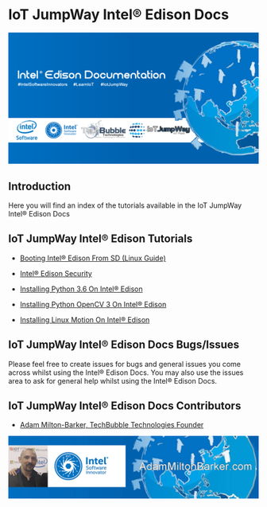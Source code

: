 # IoT JumpWay Intel® Edison Docs

![IoT JumpWay Docs](../../images/Docs/Intel-Edison-Documentation.png)

## Introduction

Here you will find an index of the tutorials available in the IoT JumpWay Intel® Edison Docs

## IoT JumpWay Intel® Edison Tutorials

- [Booting Intel® Edison From SD (Linux Guide)](https://github.com/iotJumpway/IoT-JumpWay-Intel-Examples/blob/master/Intel-Edison/_DOCS/1-Booting-From-SD-Linux.md "Booting Intel® Edison From SD (Linux Guide)")

- [Intel® Edison Security](https://github.com/iotJumpway/IoT-JumpWay-Intel-Examples/blob/master/Intel-Edison/_DOCS/2-Security.md "Intel® Edison Security")

- [Installing Python 3.6 On Intel® Edison](https://github.com/iotJumpway/IoT-JumpWay-Intel-Examples/blob/master/Intel-Edison/_DOCS/3-Installing-Python-3-6.md "Installing Python 3.6 On Intel® Edison")

- [Installing Python OpenCV 3 On Intel® Edison](https://github.com/iotJumpway/IoT-JumpWay-Intel-Examples/blob/master/Intel-Edison/_DOCS/4-Installing-OpenCV.md "Installing Python OpenCV 3 On Intel® Edison")

- [Installing Linux Motion On Intel® Edison](https://github.com/iotJumpway/IoT-JumpWay-Intel-Examples/blob/master/Intel-Edison/_DOCS/5-Installing-Motion.md "Installing Linux Motion On Intel® Edison")

## IoT JumpWay Intel® Edison Docs Bugs/Issues

Please feel free to create issues for bugs and general issues you come across whilst using the Intel® Edison Docs. You may also use the issues area to ask for general help whilst using the Intel® Edison Docs.

## IoT JumpWay Intel® Edison Docs Contributors

- [Adam Milton-Barker, TechBubble Technologies Founder](https://github.com/iotJumpway "Adam Milton-Barker, TechBubble Technologies Founder")

![Adam Milton-Barker,  Intel Software Innovator](../../images/main/Intel-Software-Innovator.jpg)